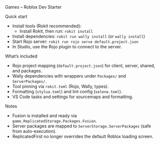 Games – Roblox Dev Starter

Quick start

- Install tools (Rokit recommended):
  - Install Rokit, then run: `rokit install`
- Install dependencies: `rokit run wally install` (or `wally install`)
- Start Rojo server: `rokit run rojo serve default.project.json`
- In Studio, use the Rojo plugin to connect to the server.

What’s included

- Rojo project mapping (`default.project.json`) for client, server, shared, and packages.
- Wally dependencies with wrappers under `Packages/` and `ServerPackages/`.
- Tool pinning via `rokit.toml` (Rojo, Wally, types).
- Formatting (`stylua.toml`) and lint config (`selene.toml`).
- VS Code tasks and settings for sourcemaps and formatting.

Notes

- Fusion is installed and ready via `game.ReplicatedStorage.Packages.Fusion`.
- Server packages are mapped to `ServerStorage.ServerPackages` (safe from auto-execution).
- ReplicatedFirst no longer overrides the default Roblox loading screen.

